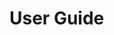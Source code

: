 # User Guide

```{note} The PyLith manual has not yet been migrated. Please use the PDF version.
```
